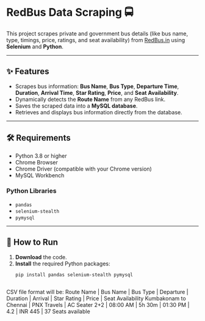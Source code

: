 # RedBus Data Scraping 🚍

This project scrapes private and government bus details (like bus name, type, timings, price, ratings, and seat availability) from [RedBus.in](https://www.redbus.in/) using **Selenium** and **Python**.

---

## ✨ Features
- Scrapes bus information: **Bus Name**, **Bus Type**, **Departure Time**, **Duration**, **Arrival Time**, **Star Rating**, **Price**, and **Seat Availability**.
- Dynamically detects the **Route Name** from any RedBus link.
- Saves the scraped data into a **MySQL database**.
- Retrieves and displays bus information directly from the database.

---

## 🛠 Requirements
- Python 3.8 or higher
- Chrome Browser
- Chrome Driver (compatible with your Chrome version)
- MySQL Workbench

### Python Libraries
- `pandas`
- `selenium-stealth`
- `pymysql`

---

## 🚀 How to Run

1. **Download** the code.
2. **Install** the required Python packages:
   ```bash
   pip install pandas selenium-stealth pymysql



CSV file format will be:
Route Name | Bus Name | Bus Type | Departure | Duration | Arrival | Star Rating | Price | Seat Availability
Kumbakonam to Chennai | PNX Travels | AC Seater 2+2 | 08:00 AM | 5h 30m | 01:30 PM | 4.2 | INR 445 | 37 Seats available